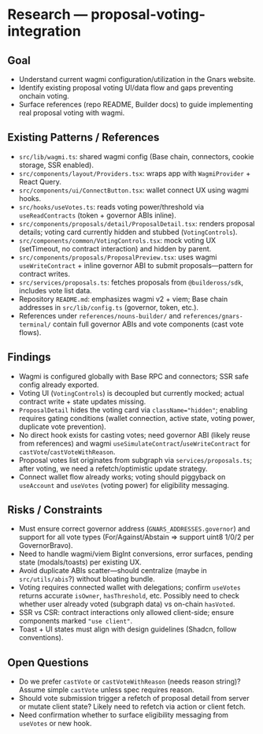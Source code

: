 # Research — proposal-voting-integration

## Goal

- Understand current wagmi configuration/utilization in the Gnars website.
- Identify existing proposal voting UI/data flow and gaps preventing onchain voting.
- Surface references (repo README, Builder docs) to guide implementing real proposal voting with wagmi.

## Existing Patterns / References
- `src/lib/wagmi.ts`: shared wagmi config (Base chain, connectors, cookie storage, SSR enabled).
- `src/components/layout/Providers.tsx`: wraps app with `WagmiProvider` + React Query.
- `src/components/ui/ConnectButton.tsx`: wallet connect UX using wagmi hooks.
- `src/hooks/useVotes.ts`: reads voting power/threshold via `useReadContracts` (token + governor ABIs inline).
- `src/components/proposals/detail/ProposalDetail.tsx`: renders proposal details; voting card currently hidden and stubbed (`VotingControls`).
- `src/components/common/VotingControls.tsx`: mock voting UX (setTimeout, no contract interaction) and hidden by parent.
- `src/components/proposals/ProposalPreview.tsx`: uses wagmi `useWriteContract` + inline governor ABI to submit proposals—pattern for contract writes.
- `src/services/proposals.ts`: fetches proposals from `@buildeross/sdk`, includes vote list data.
- Repository `README.md`: emphasizes wagmi v2 + viem; Base chain addresses in `src/lib/config.ts` (governor, token, etc.).
- References under `references/nouns-builder/` and `references/gnars-terminal/` contain full governor ABIs and vote components (cast vote flows).

## Findings
- Wagmi is configured globally with Base RPC and connectors; SSR safe config already exported.
- Voting UI (`VotingControls`) is decoupled but currently mocked; actual contract write + state updates missing.
- `ProposalDetail` hides the voting card via `className="hidden"`; enabling requires gating conditions (wallet connection, active state, voting power, duplicate vote prevention).
- No direct hook exists for casting votes; need governor ABI (likely reuse from references) and wagmi `useSimulateContract`/`useWriteContract` for `castVote`/`castVoteWithReason`.
- Proposal votes list originates from subgraph via `services/proposals.ts`; after voting, we need a refetch/optimistic update strategy.
- Connect wallet flow already works; voting should piggyback on `useAccount` and `useVotes` (voting power) for eligibility messaging.

## Risks / Constraints
- Must ensure correct governor address (`GNARS_ADDRESSES.governor`) and support for all vote types (For/Against/Abstain => support uint8 1/0/2 per GovernorBravo).
- Need to handle wagmi/viem BigInt conversions, error surfaces, pending state (modals/toasts) per existing UX.
- Avoid duplicate ABIs scatter—should centralize (maybe in `src/utils/abis`?) without bloating bundle.
- Voting requires connected wallet with delegations; confirm `useVotes` returns accurate `isOwner`, `hasThreshold`, etc. Possibly need to check whether user already voted (subgraph data) vs on-chain `hasVoted`.
- SSR vs CSR: contract interactions only allowed client-side; ensure components marked `"use client"`.
- Toast + UI states must align with design guidelines (Shadcn, follow conventions).

## Open Questions
- Do we prefer `castVote` or `castVoteWithReason` (needs reason string)? Assume simple `castVote` unless spec requires reason.
- Should vote submission trigger a refetch of proposal detail from server or mutate client state? Likely need to refetch via action or client fetch.
- Need confirmation whether to surface eligibility messaging from `useVotes` or new hook.

